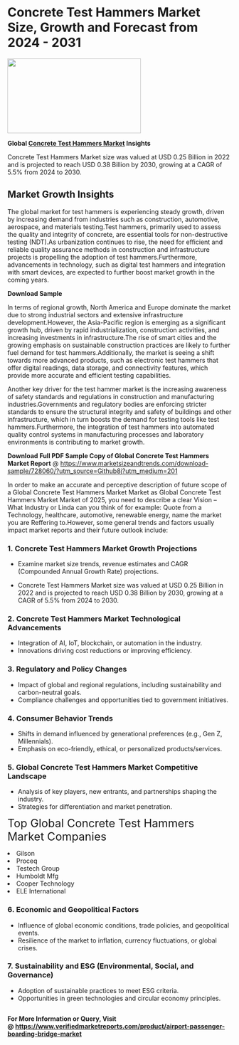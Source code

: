 <H1>Concrete Test Hammers Market Size, Growth and Forecast from 2024 - 2031</H1><img class="aligncenter size-medium wp-image-584254" src="https://thirdeyenews.in/wp-content/uploads/2024/09/Global-Market-Research-300x168.jpeg" alt="" width="300" height="168" /><p><strong>Global&nbsp;<a href="https://www.marketsizeandtrends.com/download-sample/728060/?utm_source=Github8j?utm_medium=201">Concrete Test Hammers Market</a> Insights</strong></p><p>Concrete Test Hammers Market size was valued at USD 0.25 Billion in 2022 and is projected to reach USD 0.38 Billion by 2030, growing at a CAGR of 5.5% from 2024 to 2030.</p><p><h2>Market Growth Insights</h2> <p>The global market for test hammers is experiencing steady growth, driven by increasing demand from industries such as construction, automotive, aerospace, and materials testing.Test hammers, primarily used to assess the quality and integrity of concrete, are essential tools for non-destructive testing (NDT).As urbanization continues to rise, the need for efficient and reliable quality assurance methods in construction and infrastructure projects is propelling the adoption of test hammers.Furthermore, advancements in technology, such as digital test hammers and integration with smart devices, are expected to further boost market growth in the coming years.</p> <p><strong>Download Sample</strong></p> <p>In terms of regional growth, North America and Europe dominate the market due to strong industrial sectors and extensive infrastructure development.However, the Asia-Pacific region is emerging as a significant growth hub, driven by rapid industrialization, construction activities, and increasing investments in infrastructure.The rise of smart cities and the growing emphasis on sustainable construction practices are likely to further fuel demand for test hammers.Additionally, the market is seeing a shift towards more advanced products, such as electronic test hammers that offer digital readings, data storage, and connectivity features, which provide more accurate and efficient testing capabilities.</p> <p>Another key driver for the test hammer market is the increasing awareness of safety standards and regulations in construction and manufacturing industries.Governments and regulatory bodies are enforcing stricter standards to ensure the structural integrity and safety of buildings and other infrastructure, which in turn boosts the demand for testing tools like test hammers.Furthermore, the integration of test hammers into automated quality control systems in manufacturing processes and laboratory environments is contributing to market growth.</p> <p><span class=""><strong>Download Full PDF Sample Copy of Global Concrete Test Hammers Market Report</strong> @ <a href="https://www.marketsizeandtrends.com/download-sample/728060/?utm_source=Github8j?utm_medium=201" target="_blank">https://www.marketsizeandtrends.com/download-sample/728060/?utm_source=Github8j?utm_medium=201</a></span></p><p>In order to make an accurate and perceptive description of future scope of a Global&nbsp;Concrete Test Hammers Market Market as Global&nbsp;Concrete Test Hammers Market Market of 2025, you need to describe a clear Vision &ndash; What Industry or Linda can you think of for example: Quote from a Technology, healthcare, automotive, renewable energy, name the market you are Reffering to.However, some general trends and factors usually impact market reports and their future outlook include:</p><h3>1.&nbsp;<strong>Concrete Test Hammers Market Growth Projections</strong></h3><ul><li>Examine market size trends, revenue estimates and CAGR (Compounded Annual Growth Rate) projections.</li><li><p>Concrete Test Hammers Market size was valued at USD 0.25 Billion in 2022 and is projected to reach USD 0.38 Billion by 2030, growing at a CAGR of 5.5% from 2024 to 2030.</p></li></ul><h3>2.&nbsp;<strong>Concrete Test Hammers Market Technological Advancements</strong></h3><ul><li>Integration of AI, IoT, blockchain, or automation in the industry.</li><li>Innovations driving cost reductions or improving efficiency.</li></ul><h3>3.&nbsp;<strong>Regulatory and Policy Changes</strong></h3><ul><li>Impact of global and regional regulations, including sustainability and carbon-neutral goals.</li><li>Compliance challenges and opportunities tied to government initiatives.</li></ul><h3>4.&nbsp;<strong>Consumer Behavior Trends</strong></h3><ul><li>Shifts in demand influenced by generational preferences (e.g., Gen Z, Millennials).</li><li>Emphasis on eco-friendly, ethical, or personalized products/services.</li></ul><h3>5.&nbsp;<strong>Global Concrete Test Hammers Market Competitive Landscape</strong></h3><ul><li>Analysis of key players, new entrants, and partnerships shaping the industry.</li><li>Strategies for differentiation and market penetration.</li></ul><p data-pm-slice="1 1 []"><span style="color: inherit; font-family: inherit; font-size: 25px;">Top Global Concrete Test Hammers Market Companies</span></p><div class="" data-test-id=""><p><li>Gilson</li><li> Proceq</li><li> Testech Group</li><li> Humboldt Mfg</li><li> Cooper Technology</li><li> ELE International</li></p></div><h3>6.&nbsp;<strong>Economic and Geopolitical Factors</strong></h3><ul><li>Influence of global economic conditions, trade policies, and geopolitical events.</li><li>Resilience of the market to inflation, currency fluctuations, or global crises.</li></ul><h3>7.&nbsp;<strong>Sustainability and ESG (Environmental, Social, and Governance)</strong></h3><ul><li>Adoption of sustainable practices to meet ESG criteria.</li><li>Opportunities in green technologies and circular economy principles.</li></ul><h2><strong style="font-size: 14px;">For More Information or Query, Visit @&nbsp;</strong><a style="background-color: #ffffff; font-size: 14px;" href="https://www.marketsizeandtrends.com/report/concrete-test-hammers-market/" target="_blank">https://www.verifiedmarketreports.com/product/airport-passenger-boarding-bridge-market</a></h2>